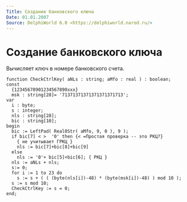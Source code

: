 ```yaml
---
Title: Создание банковского ключа
Date: 01.01.2007
Source: DelphiWorld 6.0 <https://delphiworld.narod.ru/>
---
```



Создание банковского ключа
==========================

Вычисляет ключ в номере банковского счета.

    function CheckCtrlKey( aNLs : string; aMfo : real ) : boolean;
    const
      {12345678901234567890xxx}
      msk : string[28]= '71371371371371371371713';
    var
      i : byte;
      s : integer;
      nls : string[28];
      bic : string[10];
    begin
      bic := LeftPad( Real0Str( aMfo, 9, 0 ), 9 );
      if bic[7] < >  '0' then {< =Простая проверка -- это РКЦ?}
        { не учитывает ГРКЦ }
        nls := bic[7]+bic[8]+bic[9]
      else
        nls := '0'+ bic[5]+bic[6]; { РКЦ }
      nls := aNLs + nls;
      s:= 0;
      for i := 1 to 23 do
        s := s + ( ( (byte(nls[i])-48) * (byte(msk[i])-48) ) mod 10 );
      s := s mod 10;
      CheckCtrlKey := s = 0;
    end;
     


